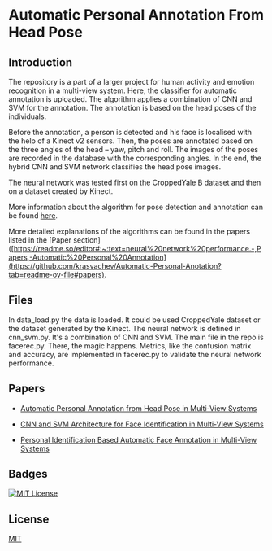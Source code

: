 
# Automatic Personal Annotation From Head Pose

## Introduction

The repository is a part of a larger project for human activity and emotion recognition in a multi-view system. Here, the classifier for automatic annotation is uploaded. The algorithm applies a combination of CNN and SVM for the annotation. The annotation is based on the head poses of the individuals.

Before the annotation, a person is detected and his face is localised with the help of a Kinect v2 sensors. Then, the poses are annotated based on the three angles of the head – yaw, pitch and roll. The images of the poses are recorded in the database with the corresponding angles. In the end, the hybrid CNN and SVM network classifies the head pose images.

The neural network was tested first on the CroppedYale B dataset and then on a dataset created by Kinect.

More information about the algorithm for pose detection and annotation can be found [here](https://github.com/krasvachev/KinectRealTimeVision.git).

More detailed explanations of the algorithms can be found in the papers listed in the [Paper section]([https://readme.so/editor#:~:text=neural%20network%20performance.-,Papers,-Automatic%20Personal%20Annotation](https://github.com/krasvachev/Automatic-Personal-Anotation?tab=readme-ov-file#papers).

## Files 

In data_load.py the data is loaded. It could be used CroppedYale dataset or the dataset generated by the Kinect. The neural network is defined in cnn_svm.py. It's a combination of CNN and SVM. The main file in the repo is facerec.py. There, the magic happens. Metrics, like the confusion matrix and accuracy, are implemented in facerec.py to validate the neural network performance.




## Papers

- [Automatic Personal Annotation from Head Pose in Multi-View Systems](https://ieeexplore.ieee.org/document/10811240)

- [CNN and SVM Architecture for Face Identification in Multi-View Systems](https://ieeexplore.ieee.org/document/10811166)

- [Personal Identification Based Automatic Face Annotation in Multi-View Systems](https://ieeexplore.ieee.org/document/9920284)





## Badges

[![MIT License](https://img.shields.io/badge/License-MIT-green.svg)](https://choosealicense.com/licenses/mit/)



## License

[MIT](https://choosealicense.com/licenses/mit/)

